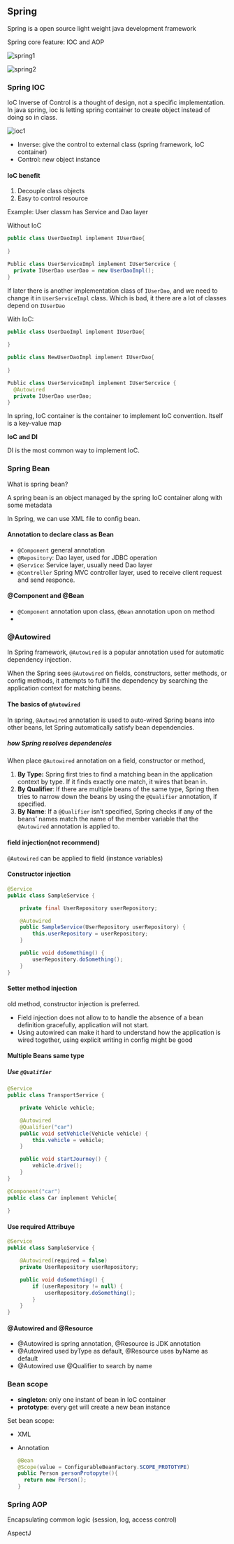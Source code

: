 ## Spring

Spring is a open source light weight java development framework

Spring core feature: IOC and AOP

![spring1](./pictures/spring1.png)

![spring2](./pictures/spring2.png)



### Spring IOC

IoC Inverse of Control is a thought of design, not a specific implementation. In java spring, ioc is letting spring container to create object instead of doing so in class.

![ioc1](./pictures/ioc1.png)

* Inverse: give the control to external class (spring framework, IoC container)
* Control: new object instance



#### IoC benefit

1. Decouple class objects
2. Easy to control resource

Example: User classm has Service and Dao layer

Without IoC

```java
public class UserDaoImpl implement IUserDao{
  
}
```

```java
Public class UserServiceImpl implement IUserSercvice {
  private IUserDao userDao = new UserDaoImpl();
}
```

If later there is another implementation class of `IUserDao`, and we need to change it in `UserServiceImpl` class. Which is bad, it there are a lot of classes depend on `IUserDao`



With IoC:

```java
public class UserDaoImpl implement IUserDao{
  
}
```

```java
public class NewUserDaoImpl implement IUserDao{
  
}
```

```java
Public class UserServiceImpl implement IUserSercvice {
  @Autowired
  private IUserDao userDao;
}
```



In spring, IoC container is the container to implement IoC convention. Itself is a key-value map



**IoC and DI**

DI is the most common way to implement IoC.



### Spring Bean

What is spring bean?

A spring bean is an object managed by the spring IoC container along with some metadata

In Spring, we can use XML file to config bean.



#### Annotation to declare class as Bean

* `@Component` general annotation
* `@Repository`: Dao layer, used for JDBC operation
* `@Service`: Service layer, usually need Dao layer
* `@Controller` Spring MVC controller layer, used to receive client request and send responce.



#### @Component and @Bean

* `@Component` annotation upon class, `@Bean` annotation upon on method
* 





### @Autowired

In Spring framework, `@Autowired` is a popular annotation used for automatic dependency injection.

When the Spring sees `@Autowired` on fields, constructors, setter methods, or config methods, it attempts to fulfill the dependency by searching the application context for matching beans.



####  The basics of `@Autowired`

In spring, `@Autowired` annotation is used to auto-wired Spring beans into other beans, let Spring automatically satisfy bean dependencies. 



##### how Spring resolves dependencies

When place `@Autowired` annotation on a field, constructor or method,

1. **By Type:** Spring first tries to find a matching bean in the application context by type. If it finds exactly one match, it wires that bean in.
2. **By Qualifier**: If there are multiple beans of the same type, Spring then tries to narrow down the beans by using the `@Qualifier` annotation, if specified.
3. **By Name**: If a `@Qualifier` isn’t specified, Spring checks if any of the beans’ names match the name of the member variable that the `@Autowired` annotation is applied to.



#### field injection(not recommend)

`@Autowired` can be applied to field (instance variables)



#### Constructor injection

```java
@Service
public class SampleService {

    private final UserRepository userRepository;

    @Autowired
    public SampleService(UserRepository userRepository) {
        this.userRepository = userRepository;
    }

    public void doSomething() {
        userRepository.doSomething();
    }
}
```



#### Setter method injection

old method, constructor injection is preferred.



* Field injection does not allow to to handle the absence of a bean definition gracefully, application will not start.
* Using autowired can make it hard to understand how the application is wired together, using explicit writing in config might be good





#### Multiple Beans same type

##### Use `@Qualifier`

```java
@Service
public class TransportService {

    private Vehicle vehicle;

    @Autowired
    @Qualifier("car")
    public void setVehicle(Vehicle vehicle) {
        this.vehicle = vehicle;
    }

    public void startJourney() {
        vehicle.drive();
    }
}
```

```java
@Component("car")
public class Car implement Vehicle{
  
}
```



#### Use required Attribuye

```java
@Service
public class SampleService {

    @Autowired(required = false)
    private UserRepository userRepository;

    public void doSomething() {
        if (userRepository != null) {
            userRepository.doSomething();
        }
    }
}
```



#### @Autowired and @Resource

* @Autowired is spring annotation, @Resource is JDK annotation
* @Autowired used byType as default, @Resource uses byName as default
* @Autowired use @Qualifier to search by name 





### Bean scope

* **singleton**: only one instant of bean in IoC container
* **prototype**: every get will create a new bean instance



Set bean scope:

* XML

* Annotation

  ```java
  @Bean
  @Scope(value = ConfigurableBeanFactory.SCOPE_PROTOTYPE)
  public Person personProtopyte(){
    return new Person();
  }
  ```

  



### Spring AOP

Encapsulating common logic (session, log, access control)

AspectJ



